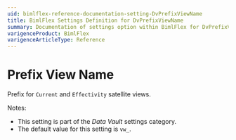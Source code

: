 ```yaml
---
uid: bimlflex-reference-documentation-setting-DvPrefixViewName
title: BimlFlex Settings Definition for DvPrefixViewName
summary: Documentation of settings option within BimlFlex for DvPrefixViewName
varigenceProduct: BimlFlex
varigenceArticleType: Reference
---
```


# Prefix View Name

Prefix for `Current` and `Effectivity` satellite views.

Notes:

* This setting is part of the *Data Vault* settings category.
* The default value for this setting is `vw_`.
